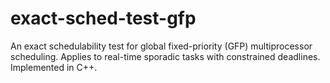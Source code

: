 # exact-sched-test-gfp

An exact schedulability test for global fixed-priority (GFP) multiprocessor scheduling. Applies to real-time sporadic tasks with constrained deadlines. Implemented in C++.
